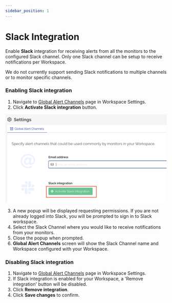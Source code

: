```yaml
---
sidebar_position: 1
---
```


# Slack Integration

Enable **Slack** integration for receiving alerts from all the monitors to the configured Slack channel. Only one Slack channel can be setup to receive notifications per Workspace. 

We do not currently support sending Slack notifications to multiple channels or to monitor specific channels.

### Enabling Slack integration

1. Navigate to [Global Alert Channels](https://app.devraven.io/app/settings/alert-channels) page in Workspace Settings.
2. Click **Activate Slack integration** button.

![Activate Slack integration](/img/slack.png)

3. A new popup will be displayed requesting permissions. If you are not already logged into Slack, you will be prompted to sign in to Slack workspace.
4. Select the Slack Channel where you would like to receive notifications from your monitors.
5. Close the popup when prompted.
6. **Global Alert Channels** screen will show the Slack Channel name and Workspace configured with your Workspace.

### Disabling Slack integration

1. Navigate to [Global Alert Channels](https://app.devraven.io/app/settings/alert-channels) page in Workspace Settings.
2. If Slack integration is enabled for your Workspace, a 'Remove integration' button will be disabled.
3. Click **Remove integration**.
4. Click **Save changes** to confirm.